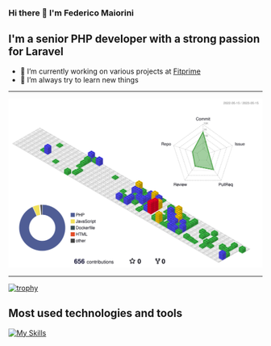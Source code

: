 ### Hi there 👋 I'm Federico Maiorini
## I'm a senior PHP developer with a strong passion for Laravel





- 🔭 I’m currently working on various projects at [Fitprime](https://github.com/FitprimeLabs)
- 🌱 I’m always try to learn new things

---

![](./profile-3d-contrib/profile-gitblock.svg)

---

[![trophy](https://github-profile-trophy.vercel.app/?username=Procionegobbo&theme=oldie)](https://github.com/ryo-ma/github-profile-trophy)


## Most used technologies and tools
[![My Skills](https://skillicons.dev/icons?i=laravel,php,mysql,js,html,css,docker,git,github)](https://skillicons.dev)
